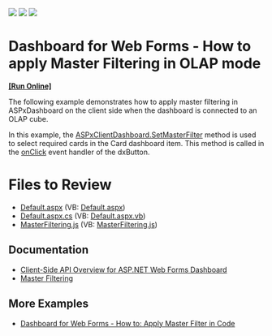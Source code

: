 <!-- default badges list -->
![](https://img.shields.io/endpoint?url=https://codecentral.devexpress.com/api/v1/VersionRange/128579794/16.2.4%2B)
[![](https://img.shields.io/badge/Open_in_DevExpress_Support_Center-FF7200?style=flat-square&logo=DevExpress&logoColor=white)](https://supportcenter.devexpress.com/ticket/details/T492463)
[![](https://img.shields.io/badge/📖_How_to_use_DevExpress_Examples-e9f6fc?style=flat-square)](https://docs.devexpress.com/GeneralInformation/403183)
<!-- default badges end -->

# Dashboard for Web Forms - How to apply Master Filtering in OLAP mode

<!-- run online -->
**[[Run Online]](https://codecentral.devexpress.com/128579794/)**
<!-- run online end -->

The following example demonstrates how to apply master filtering in ASPxDashboard on the client side when the dashboard is connected to an OLAP cube.
<p>In this example, the <a href="https://documentation.devexpress.com/#Dashboard/DevExpressDashboardWebScriptsASPxClientDashboard_SetMasterFiltertopic">ASPxClientDashboard.SetMasterFilter</a> method is used to select required cards in the Card dashboard item. This method is called in the <a href="https://js.devexpress.com/Documentation/ApiReference/UI_Widgets/dxButton/Configuration/#onClick">onClick</a> event handler of the dxButton.</p>

# Files to Review

* [Default.aspx](./CS/ASPxDashboard_SetMasterFilter_Olap/Default.aspx) (VB: [Default.aspx](./VB/ASPxDashboard_SetMasterFilter_Olap/Default.aspx))
* [Default.aspx.cs](./CS/ASPxDashboard_SetMasterFilter_Olap/Default.aspx.cs) (VB: [Default.aspx.vb](./VB/ASPxDashboard_SetMasterFilter_Olap/Default.aspx.vb))
* [MasterFiltering.js](./CS/ASPxDashboard_SetMasterFilter_Olap/Scripts/MasterFiltering.js) (VB: [MasterFiltering.js](./VB/ASPxDashboard_SetMasterFilter_Olap/Scripts/MasterFiltering.js))

## Documentation

- [Client-Side API Overview for ASP.NET Web Forms Dashboard](https://docs.devexpress.com/Dashboard/116302/web-dashboard/aspnet-web-forms-dashboard-control/client-side-api-overview)
- [Master Filtering](https://docs.devexpress.com/Dashboard/117060/web-dashboard/create-dashboards-on-the-web/interactivity/master-filtering)

## More Examples

- [Dashboard for Web Forms - How to: Apply Master Filter in Code](https://github.com/DevExpress-Examples/aspxdashboard-how-to-apply-master-filtering-in-code-t490897)
